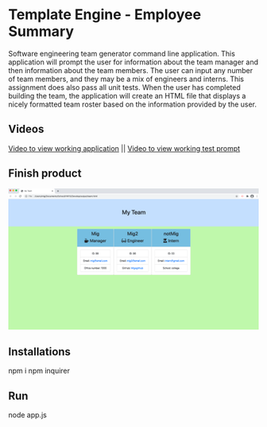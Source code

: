 # Template Engine - Employee Summary

Software engineering team generator command line application. This application will prompt the user for information about the team manager and then information about the team members. The user can input any number of team members, and they may be a mix of engineers and interns. This assignment does also pass all unit tests. When the user has completed building the team, the application will create an HTML file that displays a nicely formatted team roster based on the information provided by the user. 

## Videos
[Video to view working application](https://www.youtube.com/watch?v=rhjqu4c5xBg) || 
[Video to view working test prompt](https://www.youtube.com/watch?v=Wfdl57e-RmM)

## Finish product
![ScreenShot](Screen%20Shot%202021-01-10%20at%201.26.47%20PM.png)

## Installations

npm i
npm inquirer

## Run

node app.js

